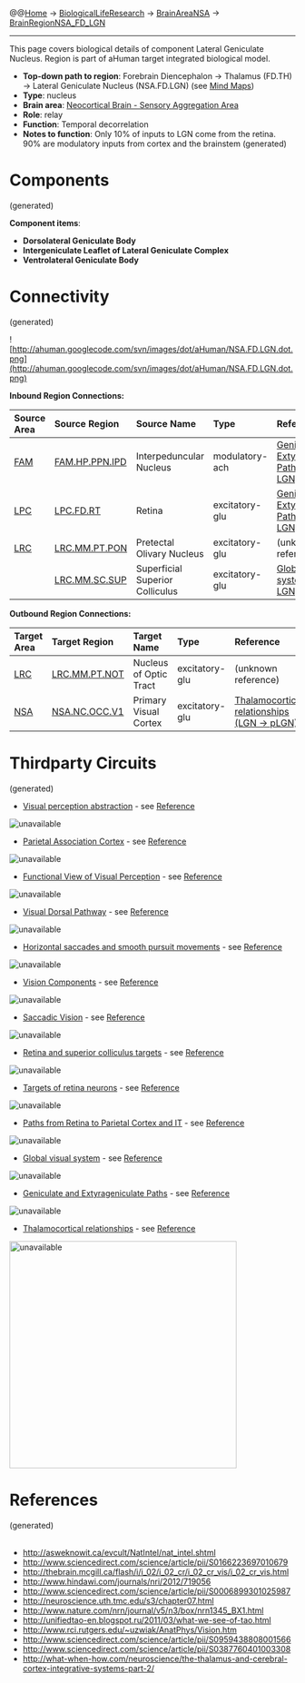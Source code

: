 @@[Home](Home.md) -> [BiologicalLifeResearch](BiologicalLifeResearch.md) -> [BrainAreaNSA](BrainAreaNSA.md) -> [BrainRegionNSA\_FD\_LGN](BrainRegionNSA_FD_LGN.md)

---


This page covers biological details of component Lateral Geniculate Nucleus.
Region is part of aHuman target integrated biological model.

  * **Top-down path to region**: Forebrain Diencephalon -> Thalamus (FD.TH) -> Lateral Geniculate Nucleus (NSA.FD.LGN) (see [Mind Maps](OverallMindMaps.md))
  * **Type**: nucleus
  * **Brain area**: [Neocortical Brain - Sensory Aggregation Area](BrainAreaNSA.md)
  * **Role**: relay
  * **Function**: Temporal decorrelation
  * **Notes to function**: Only 10% of inputs to LGN come from the retina. 90% are modulatory inputs from cortex and the brainstem
(generated)
# Components #
(generated)


**Component items**:
  * **Dorsolateral Geniculate Body**
  * **Intergeniculate Leaflet of Lateral Geniculate Complex**
  * **Ventrolateral Geniculate Body**

# Connectivity #
(generated)


![http://ahuman.googlecode.com/svn/images/dot/aHuman/NSA.FD.LGN.dot.png](http://ahuman.googlecode.com/svn/images/dot/aHuman/NSA.FD.LGN.dot.png)

**Inbound Region Connections:**

| **Source Area** | **Source Region** | **Source Name** | **Type** | **Reference** |
|:----------------|:------------------|:----------------|:---------|:--------------|
| [FAM](BrainAreaFAM.md) | [FAM.HP.PPN.IPD](BrainRegionFAM_HP_PPN_IPD.md) | Interpeduncular Nucleus | modulatory-ach | [Geniculate and Extyrageniculate Paths (PPN -> LGN, abstract)](http://www.sciencedirect.com/science/article/pii/S0387760401003308) |
| [LPC](BrainAreaLPC.md) | [LPC.FD.RT](BrainRegionLPC_FD_RT.md) | Retina          | excitatory-glu | [Geniculate and Extyrageniculate Paths (Retina -> LGN)](http://www.sciencedirect.com/science/article/pii/S0387760401003308) |
| [LRC](BrainAreaLRC.md) | [LRC.MM.PT.PON](BrainRegionLRC_MM_PT_PON.md) | Pretectal Olivary Nucleus | excitatory-glu | (unknown reference) |
|                 | [LRC.MM.SC.SUP](BrainRegionLRC_MM_SC_SUP.md) | Superficial Superior Colliculus | excitatory-glu | [Global visual system (SCs -> LGN, abstract)](http://www.sciencedirect.com/science/article/pii/S0959438808001566) |

**Outbound Region Connections:**

| **Target Area** | **Target Region** | **Target Name** | **Type** | **Reference** |
|:----------------|:------------------|:----------------|:---------|:--------------|
| [LRC](BrainAreaLRC.md) | [LRC.MM.PT.NOT](BrainRegionLRC_MM_PT_NOT.md) | Nucleus of Optic Tract | excitatory-glu | (unknown reference) |
| [NSA](BrainAreaNSA.md) | [NSA.NC.OCC.V1](BrainRegionNSA_NC_OCC_V1.md) | Primary Visual Cortex | excitatory-glu | [Thalamocortical relationships (LGN -> pLGN)](http://what-when-how.com/neuroscience/the-thalamus-and-cerebral-cortex-integrative-systems-part-2/) |

# Thirdparty Circuits #
(generated)

  * [Visual perception abstraction](http://asweknowit.ca/evcult/NatIntel/Fig12.GIF) - see [Reference](http://asweknowit.ca/evcult/NatIntel/nat_intel.shtml)

<img src='http://asweknowit.ca/evcult/NatIntel/Fig12.GIF' alt='unavailable'>

<ul><li><a href='http://ars.els-cdn.com/content/image/1-s2.0-S0166223697010679-gr6.gif'>Parietal Association Cortex</a> - see <a href='http://www.sciencedirect.com/science/article/pii/S0166223697010679'>Reference</a></li></ul>

<img src='http://ars.els-cdn.com/content/image/1-s2.0-S0166223697010679-gr6.gif' alt='unavailable'>

<ul><li><a href='http://thebrain.mcgill.ca/flash/a/a_02/a_02_cr/a_02_cr_vis/a_02_cr_vis_3b.jpg'>Functional View of Visual Perception</a> - see <a href='http://thebrain.mcgill.ca/flash/i/i_02/i_02_cr/i_02_cr_vis/i_02_cr_vis.html'>Reference</a></li></ul>

<img src='http://thebrain.mcgill.ca/flash/a/a_02/a_02_cr/a_02_cr_vis/a_02_cr_vis_3b.jpg' alt='unavailable'>

<ul><li><a href='http://www.hindawi.com/journals/nri/2012/719056.fig.001.jpg'>Visual Dorsal Pathway</a> - see <a href='http://www.hindawi.com/journals/nri/2012/719056'>Reference</a></li></ul>

<img src='http://www.hindawi.com/journals/nri/2012/719056.fig.001.jpg' alt='unavailable'>

<ul><li><a href='http://ars.els-cdn.com/content/image/1-s2.0-S0006899301025987-gr1.gif'>Horizontal saccades and smooth pursuit movements</a> - see <a href='http://www.sciencedirect.com/science/article/pii/S0006899301025987'>Reference</a></li></ul>

<img src='http://ars.els-cdn.com/content/image/1-s2.0-S0006899301025987-gr1.gif' alt='unavailable'>

<ul><li><a href='http://ahuman.googlecode.com/svn/images/wiki/research/biomodel/vision-subcortical.jpg'>Vision Components</a> - see <a href='http://neuroscience.uth.tmc.edu/s3/chapter07.html'>Reference</a></li></ul>

<img src='http://ahuman.googlecode.com/svn/images/wiki/research/biomodel/vision-subcortical.jpg' alt='unavailable'>

<ul><li><a href='http://www.nature.com/nrn/journal/v5/n3/images/nrn1345-i1.jpg'>Saccadic Vision</a> - see <a href='http://www.nature.com/nrn/journal/v5/n3/box/nrn1345_BX1.html'>Reference</a></li></ul>

<img src='http://www.nature.com/nrn/journal/v5/n3/images/nrn1345-i1.jpg' alt='unavailable'>

<ul><li><a href='http://2.bp.blogspot.com/-mjoruMnWeaU/TVp_YcF7meI/AAAAAAAAAsQ/8oZIVJrZVnw/s1600/Gray722.png'>Retina and superior colliculus targets</a> - see <a href='http://unifiedtao-en.blogspot.ru/2011/03/what-we-see-of-tao.html'>Reference</a></li></ul>

<img src='http://2.bp.blogspot.com/-mjoruMnWeaU/TVp_YcF7meI/AAAAAAAAAsQ/8oZIVJrZVnw/s1600/Gray722.png' alt='unavailable'>

<ul><li><a href='http://www.rci.rutgers.edu/~uzwiak/AnatPhys/Vision_files/image022.jpg'>Targets of retina neurons</a> - see <a href='http://www.rci.rutgers.edu/~uzwiak/AnatPhys/Vision.htm'>Reference</a></li></ul>

<img src='http://www.rci.rutgers.edu/~uzwiak/AnatPhys/Vision_files/image022.jpg' alt='unavailable'>

<ul><li><a href='http://thebrain.mcgill.ca/flash/a/a_02/a_02_cr/a_02_cr_vis/a_02_cr_vis_3a.jpg'>Paths from Retina to Parietal Cortex and IT</a> - see <a href='http://thebrain.mcgill.ca/flash/i/i_02/i_02_cr/i_02_cr_vis/i_02_cr_vis.html'>Reference</a></li></ul>

<img src='http://thebrain.mcgill.ca/flash/a/a_02/a_02_cr/a_02_cr_vis/a_02_cr_vis_3a.jpg' alt='unavailable'>

<ul><li><a href='http://ars.els-cdn.com/content/image/1-s2.0-S0959438808001566-gr1.jpg'>Global visual system</a> - see <a href='http://www.sciencedirect.com/science/article/pii/S0959438808001566'>Reference</a></li></ul>

<img src='http://ars.els-cdn.com/content/image/1-s2.0-S0959438808001566-gr1.jpg' alt='unavailable'>

<ul><li><a href='http://ars.els-cdn.com/content/image/1-s2.0-S0387760401003308-gr2.jpg'>Geniculate and Extyrageniculate Paths</a> - see <a href='http://www.sciencedirect.com/science/article/pii/S0387760401003308'>Reference</a></li></ul>

<img src='http://ars.els-cdn.com/content/image/1-s2.0-S0387760401003308-gr2.jpg' alt='unavailable'>

<ul><li><a href='http://what-when-how.com/wp-content/uploads/2012/04/tmp3649_thumb1_thumb.jpg'>Thalamocortical relationships</a> - see <a href='http://what-when-how.com/neuroscience/the-thalamus-and-cerebral-cortex-integrative-systems-part-2/'>Reference</a></li></ul>

<img src='http://what-when-how.com/wp-content/uploads/2012/04/tmp3649_thumb1_thumb.jpg' alt='unavailable' height='400width=400'>


<h1>References</h1>
(generated)<br>
<br>
<ul><li><a href='http://asweknowit.ca/evcult/NatIntel/nat_intel.shtml'>http://asweknowit.ca/evcult/NatIntel/nat_intel.shtml</a>
</li><li><a href='http://www.sciencedirect.com/science/article/pii/S0166223697010679'>http://www.sciencedirect.com/science/article/pii/S0166223697010679</a>
</li><li><a href='http://thebrain.mcgill.ca/flash/i/i_02/i_02_cr/i_02_cr_vis/i_02_cr_vis.html'>http://thebrain.mcgill.ca/flash/i/i_02/i_02_cr/i_02_cr_vis/i_02_cr_vis.html</a>
</li><li><a href='http://www.hindawi.com/journals/nri/2012/719056'>http://www.hindawi.com/journals/nri/2012/719056</a>
</li><li><a href='http://www.sciencedirect.com/science/article/pii/S0006899301025987'>http://www.sciencedirect.com/science/article/pii/S0006899301025987</a>
</li><li><a href='http://neuroscience.uth.tmc.edu/s3/chapter07.html'>http://neuroscience.uth.tmc.edu/s3/chapter07.html</a>
</li><li><a href='http://www.nature.com/nrn/journal/v5/n3/box/nrn1345_BX1.html'>http://www.nature.com/nrn/journal/v5/n3/box/nrn1345_BX1.html</a>
</li><li><a href='http://unifiedtao-en.blogspot.ru/2011/03/what-we-see-of-tao.html'>http://unifiedtao-en.blogspot.ru/2011/03/what-we-see-of-tao.html</a>
</li><li><a href='http://www.rci.rutgers.edu/~uzwiak/AnatPhys/Vision.htm'>http://www.rci.rutgers.edu/~uzwiak/AnatPhys/Vision.htm</a>
</li><li><a href='http://www.sciencedirect.com/science/article/pii/S0959438808001566'>http://www.sciencedirect.com/science/article/pii/S0959438808001566</a>
</li><li><a href='http://www.sciencedirect.com/science/article/pii/S0387760401003308'>http://www.sciencedirect.com/science/article/pii/S0387760401003308</a>
</li><li><a href='http://what-when-how.com/neuroscience/the-thalamus-and-cerebral-cortex-integrative-systems-part-2/'>http://what-when-how.com/neuroscience/the-thalamus-and-cerebral-cortex-integrative-systems-part-2/</a></li></ul>
